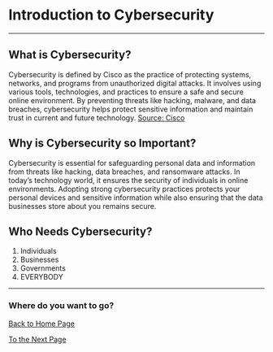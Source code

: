 # Introduction to Cybersecurity 

---
## What is Cybersecurity?
Cybersecurity is defined by Cisco as the practice of protecting systems, networks, and programs from unauthorized digital attacks. It involves using various tools, technologies, and practices to ensure a safe and secure online environment. By preventing threats like hacking, malware, and data breaches, cybersecurity helps protect sensitive information and maintain trust in current and future technology.
[Source: Cisco ](https://www.cisco.com/site/us/en/learn/topics/security/what-is-cybersecurity.html#tabs-7edb32179e-item-d43da2dc1e-tab)

## Why is Cybersecurity so Important?
Cybersecurity is essential for safeguarding personal data and information from threats like hacking, data breaches, and ransomware attacks. In today’s technology world, it ensures the security of individuals in online environments. Adopting strong cybersecurity practices protects your personal devices and sensitive information while also ensuring that the data businesses store about you remains secure.

## Who Needs Cybersecurity?
1. Individuals
2. Businesses
3. Governments
4. EVERYBODY

---
### Where do you want to go?
[Back to Home Page](README.md)

[To the Next Page](terms.md)

